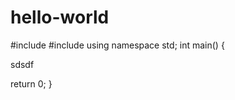 # hello-world
#include <iostream>
#include <algorithm>
using namespace std;
int main()
  {
  
  sdsdf
  
  
  return 0;
  }
